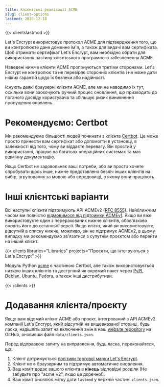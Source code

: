 ```yaml
---
title: Клієнтські реалізації ACME
slug: client-options
lastmod: 2020-12-18
---
```


{{< clientslastmod >}}

Let's Encrypt використовує протокол ACME для підтвердження того, що ви контролюєте дане доменне ім'я, а також для видачі вам сертифіката. Щоб отримати сертифікат Let's Encrypt, вам необхідно обрати для використання частину клієнтського програмного забезпечення ACME.

Наведені нижче клієнти ACME пропонуються третіми сторонами. Let's Encrypt не контролює та не перевіряє сторонніх клієнтів і не може дати ніяких гарантій щодо їх безпеки або надійності.

Існують деякі браузерні клієнти ACME, але ми не наводимо їх тут, оскільки вони заохочують ручний процес оновлення, що призводить до поганого досвіду користувача та збільшує ризик виникнення пропущених оновлень.

# Рекомендуємо: Certbot

Ми рекомендуємо більшості людей починати з клієнта [Certbot](https://certbot.eff.org/). Це може просто принести вам сертифікат або допомогти в установці, в залежності від того, чому ви віддаєте перевагу. Він простий у використанні, працює на багатьох операційних системах та має відмінну документацію.

Якщо Certbot не задовольняє ваші потреби, або ви просто хочете спробувати щось інше, нижче представлено безліч інших клієнтів на вибір, згрупованих за мовою або середовищі, в якому вони працюють.

# Інші клієнтські варіанти

Всі наступні клієнти підтримують API ACMEv2 ([RFC 8555](https://tools.ietf.org/html/rfc8555)). Найближчим часом ми повністю [відмовимося від підтримки ACMEv1](https://community.letsencrypt.org/t/end-of-life-plan-for-acmev1/88430/). Якщо ви вже використовуєте один з перерахованих нижче клієнтів, обов'язково оновіть його до останньої версії. Якщо клієнт, який ви використовуєте, відсутній в списку нижче, можливо, він не підтримує ACMEv2, в цьому випадку ми рекомендуємо зв'язатися з супутнім проєктом або перейти на інший клієнт.

{{< clients libraries="Libraries" projects="Проєкти, що інтегруються з Let's Encrypt" >}}

Модуль Python [acme](https://github.com/certbot/certbot/tree/master/acme) є частиною Certbot, але також використовується низкою інших клієнтів та доступний як окремий пакет через [PyPI](https://pypi.python.org/pypi/acme), [Debian](https://packages.debian.org/search?keywords=python-acme), [Ubuntu](https://launchpad.net/ubuntu/+source/python-acme), [Fedora](https://bodhi.fedoraproject.org/updates/?packages=python-acme), а також інші дистрибутиви.

{{< /clients >}}

# Додавання клієнта/проєкту

Якщо вам відомий клієнт ACME або проєкт, інтегрований з API ACMEv2 компанії Let's Encrypt, який відсутній на вищевказаної сторінці, будь ласка, надішліть запит на включення змін в наш [website repository](https://github.com/letsencrypt/website/) на GitHub, оновивши файл `data/clients.json`.

Перед відправкою запиту на виправлення, будь ласка, переконайтеся, що:

1. Клієнт дотримується [політики торгової марки Let's Encrypt](/trademarks).
1. Клієнт не є браузерним та підтримує автоматичне оновлення.
1. Ваш коміт додає вашого клієнта в **кінець** відповідні розділи (Не забудьте про "acme_v2", якщо це доречно!).
1. Ваш коміт оновлює мітку дати `lastmod` у верхній частині `clients.json`.
